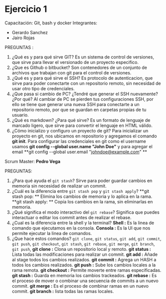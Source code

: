 # Ejercicio 1
Capacitación: Git, bash y docker
Integrantes:
- Gerardo Sanchez
- Jairo Rojas



PREGUNTAS : 

1. ¿Qué es y para qué sirve GIT?
	Es un sistema de control de versiones, que sirve para llevar el versionado de un proyecto especifico.
2. ¿Que es Github o bitbucket?
	Son contenedores de un conjunto de archivos que trabajan con git para el control de versiones.
3. ¿Qué es y para qué sirve el SSH?
	Es protocolo de autenticacion, que sirve para poder conectarte con un repositorio remoto, sin necesidad de usar otro tipo de credenciales.
4. ¿Que pasa si cambio de PC? ¿Tendré que generar el SSH nuevamente?¿Por qué?
	Al cambiar de PC se pierden tus configuraciones SSH, por ello se tiene que generar una nueva SSH para conectarte a un repositorio remoto, por que se guardan en carpetas propias de tu usuario.
5. ¿Qué es markdown? ¿Para qué sirve?
	Es un formato de lenguaje de marcado ligero, que sirve para convertir el lenguaje en HTML válido.
6. ¿Cómo inicializo y configuro un proyecto de git?
	Para inicializar un proyecto en git, nos ubicamos en repositorio y agregamos el comando **git init**.
	Para configurar las credenciales en git como el username usamos **git config --global user.name "John Doe"** y para agregar el email **git config --global user.email "johndoe@example.com"
**

Scrum Master: **Pedro Vega** 


PREGUNTAS:
1. ¿Para qué ayuda el `git stash`?
	Sirve para poder guardar cambios en memoria sin necesidad de realizar un commit.
2. ¿Cuál es la diferencia entre `git stash pop` y `git stash apply`?
	**git stash pop: ** Elimina los cambios de memoria y lo aplica en la rama.
	**git stash apply: ** Copia los cambios en la rama, sin eliminarlas en memoria.
3. ¿Qué significa el modo interactivo del `git rebase`?
	Significa que puedes interactuar o editar los commit antes de realizar el rebase.
4. ¿Cual es la diferencia entre la shell y la terminal?
	**Shell :** Es la linea de comando que ejecutamos en la consola.
	**Consola :** Es la UI que nos permite ejecutar la linea de comandos.
5. ¿Que hace estos comandos? `git clone`, `git status`, `git add`, `git commit`, `git push`, `git checkout`, `git stash`, `git rebase`, `git merge`, `git branch`, `git push`,
	**git clone :** Clona un repositorio local y remoto.
	**git status :** Lista todas las modificaciones para realizar un commit.
	**git add :** Añade al stage todos los cambios realizados.
	**git commit :** Agrega un HASH a todos los cambios realizados.
	**git push :** Sube los cambios locales a la rama remota.
	**git checkout :** Permite moverte entre ramas especificadas.
	**git stash :** Guarda en memoria los cambios trackeados.
	**git rebase :** Es el proceso de mover o combinar una secuencia de commits a un nuevo commit.
	**git merge :** Es el proceso de combinar ramas en un nuevo commit.
	**git branch :** lista todas las ramas locales.
